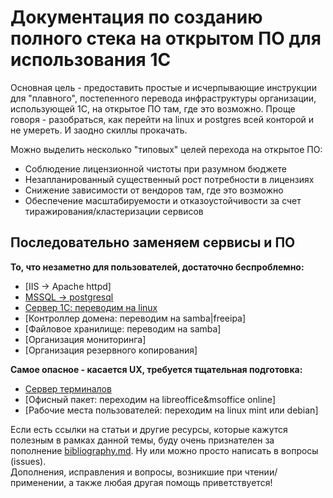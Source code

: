 # Документация по созданию полного стека на открытом ПО для использования 1С

Основная цель - предоставить простые и исчерпывающие инструкции для "плавного", постепенного перевода инфраструктуры организации, использующей 1С, на открытое ПО там, где это возможно. Проще говоря - разобраться, как перейти на linux и postgres всей конторой и не умереть. И заодно скиллы прокачать.

Можно выделить несколько "типовых" целей перехода на открытое ПО:
- Соблюдение лицензионной чистоты при разумном бюджете
- Незапланированный существенный рост потребности в лицензиях
- Снижение зависимости от вендоров там, где это возможно
- Обеспечение масштабируемости и отказоустойчивости за счет тиражирования/кластеризации сервисов

## Последовательно заменяем сервисы и ПО  

**То, что незаметно для пользователей, достаточно беспроблемно:**
- [IIS -> Apache httpd]
- [MSSQL -> postgresql]()
- [Сервер 1С: переводим на linux]()
- [Контроллер домена: переводим на samba|freeipa]
- [Файловое хранилище: переводим на samba]  
- [Организация мониторинга]  
- [Организация резервного копирования]  


**Самое опасное - касается UX, требуется тщательная подготовка:**
- [Сервер терминалов](rdp-server.md)
- [Офисный пакет: переходим на libreoffice&msoffice online]
- [Рабочие места пользователей: переходим на linux mint или debian]

Если есть ссылки на статьи и другие ресурсы, которые кажутся полезным в рамках данной темы, буду очень признателен за пополнение [bibliography.md](bibliography.md). Ну или можно просто написать в вопросы (issues).  
Дополнения, исправления и вопросы, возникшие при чтении/применении, а также любая другая помощь приветствуется!
